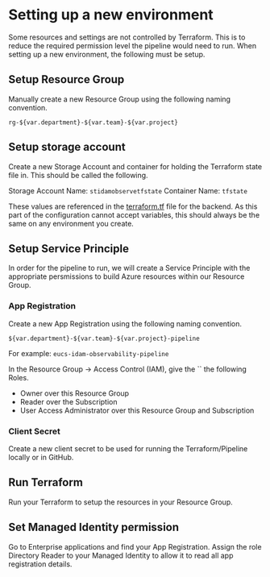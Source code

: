 # Setting up a new environment

Some resources and settings are not controlled by Terraform. This is to reduce the required permission level the pipeline would need to run. When setting up a new environment, the following must be setup.

## Setup Resource Group

Manually create a new Resource Group using the following naming convention.

`rg-${var.department}-${var.team}-${var.project}`

## Setup storage account

Create a new Storage Account and container for holding the Terraform state file in. This should be called the following.

Storage Account Name: `stidamobservetfstate`
Container Name: `tfstate`

These values are referenced in the [terraform.tf](../../terraform/terraform.tf) file for the backend. As this part of the configuration cannot accept variables, this should always be the same on any environment you create.

## Setup Service Principle

In order for the pipeline to run, we will create a Service Principle with the appropriate persmissions to build Azure resources within our Resource Group.

### App Registration

Create a new App Registration using the following naming convention.

`${var.department}-${var.team}-${var.project}-pipeline`

For example: `eucs-idam-observability-pipeline`

In the Resource Group -> Access Control (IAM), give the `` the following Roles.

* Owner over this Resource Group
* Reader over the Subscription
* User Access Administrator over this Resource Group and Subscription

### Client Secret

Create a new client secret to be used for running the Terraform/Pipeline locally or in GitHub.

## Run Terraform

Run your Terraform to setup the resources in your Resource Group.

## Set Managed Identity permission

Go to Enterprise applications and find your App Registration. Assign the role Directory Reader to your Managed Identity to allow it to read all app registration details. 
